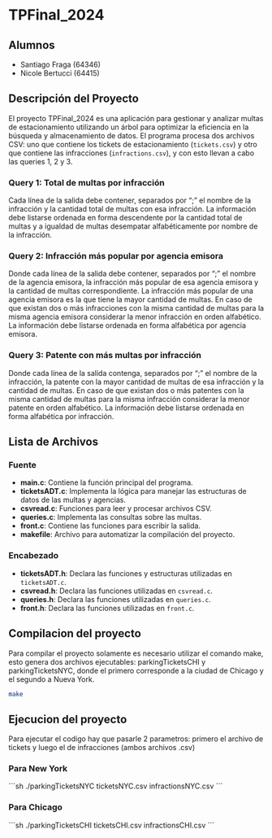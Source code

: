 # TPFinal_2024

## Alumnos

- Santiago Fraga (64346)
- Nicole Bertucci (64415)

## Descripción del Proyecto

El proyecto TPFinal_2024 es una aplicación para gestionar y analizar multas de estacionamiento utilizando un árbol para optimizar la eficiencia en la búsqueda y almacenamiento de datos. El programa procesa dos archivos CSV: uno que contiene los tickets de estacionamiento (`tickets.csv`) y otro que contiene las infracciones (`infractions.csv`), y con esto llevan a cabo las queries 1, 2 y 3.

### Query 1: Total de multas por infracción

Cada línea de la salida debe contener, separados por “;” el nombre de la infracción y la cantidad total de multas con esa infracción. La información debe listarse ordenada en forma descendente por la cantidad total de multas y a igualdad de multas desempatar alfabéticamente por nombre de la infracción.

### Query 2: Infracción más popular por agencia emisora

Donde cada línea de la salida debe contener, separados por “;” el nombre de la agencia emisora, la infracción más popular de esa agencia emisora y la cantidad de multas correspondiente.
La infracción más popular de una agencia emisora es la que tiene la mayor cantidad de multas. En caso de que existan dos o más infracciones con la misma cantidad de multas para la misma agencia emisora considerar la menor infracción en orden alfabético.
La información debe listarse ordenada en forma alfabética por agencia emisora.

### Query 3: Patente con más multas por infracción

Donde cada línea de la salida contenga, separados por “;” el nombre de la infracción, la patente con la mayor cantidad de multas de esa infracción y la cantidad de multas.
En caso de que existan dos o más patentes con la misma cantidad de multas para la misma infracción considerar la menor patente en orden alfabético.
La información debe listarse ordenada en forma alfabética por infracción.

## Lista de Archivos

### Fuente

- **main.c**: Contiene la función principal del programa.
- **ticketsADT.c**: Implementa la lógica para manejar las estructuras de datos de las multas y agencias.
- **csvread.c**: Funciones para leer y procesar archivos CSV.
- **queries.c**: Implementa las consultas sobre las multas.
- **front.c**: Contiene las funciones para escribir la salida.
- **makefile**: Archivo para automatizar la compilación del proyecto.

### Encabezado

- **ticketsADT.h**: Declara las funciones y estructuras utilizadas en `ticketsADT.c`.
- **csvread.h**: Declara las funciones utilizadas en `csvread.c`.
- **queries.h**: Declara las funciones utilizadas en `queries.c`.
- **front.h**: Declara las funciones utilizadas en `front.c`.

## Compilacion del proyecto

Para compilar el proyecto solamente es necesario utilizar el comando make, esto genera dos archivos ejecutables: parkingTicketsCHI y parkingTicketsNYC, donde el primero corresponde a la ciudad de Chicago y el segundo a Nueva York.

```sh
make
```

## Ejecucion del proyecto

Para ejecutar el codigo hay que pasarle 2 parametros: primero el archivo de tickets y luego el de infracciones (ambos archivos .csv)

### Para New York

´´´sh
​./parkingTicketsNYC ticketsNYC.csv infractionsNYC.csv
´´´

### Para Chicago

´´´sh
​./parkingTicketsCHI ticketsCHI.csv infractionsCHI.csv
´´´

